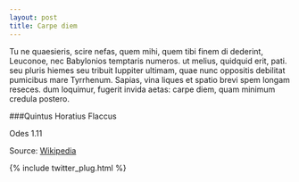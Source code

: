 ```yaml
---
layout: post
title: Carpe diem
---
```


Tu ne quaesieris, scire nefas, quem mihi, quem tibi
finem di dederint, Leuconoe, nec Babylonios
temptaris numeros. ut melius, quidquid erit, pati.
seu pluris hiemes seu tribuit Iuppiter ultimam,
quae nunc oppositis debilitat pumicibus mare
Tyrrhenum. Sapias, vina liques et spatio brevi
spem longam reseces. dum loquimur, fugerit invida
aetas: carpe diem, quam minimum credula postero.

###Quintus Horatius Flaccus

Odes 1.11 

Source: [Wikipedia](https://en.wikipedia.org/wiki/Carpe_diem)

{% include twitter_plug.html %}
